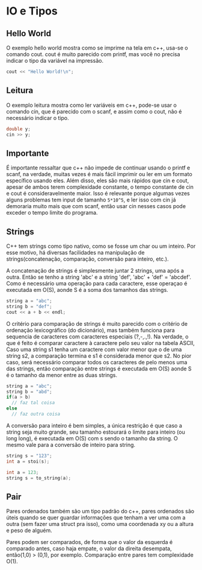 IO e Tipos
==========


Hello World
-----------


O exemplo hello world mostra como se imprime na tela em c++, usa-se o comando cout. cout é muito parecido com printf, mas você no precisa indicar o tipo da variável na impressão. 
```cpp
cout << "Hello World!\n";
```

Leitura
-------

O exemplo leitura mostra como ler variáveis em c++, pode-se usar o comando cin, que é parecido com o scanf, e assim como o cout, não é necessário indicar o tipo.
```cpp
double y;
cin >> y;
```

Importante
----------

É importante ressaltar que c++ não impede de continuar usando o printf e scanf, na verdade, muitas vezes é mais fácil imprimir ou ler em um formato específico usando eles. Além disso, eles são mais rápidos que cin e cout, apesar de ambos terem complexidade constante, o tempo constante de cin e cout é consideravelmente maior. Isso é relevante porque algumas vezes alguns problemas tem input de tamanho ```5*10^5```, e ler isso com cin  já demoraria muito mais que com scanf, então usar cin nesses casos pode exceder o tempo limite do programa. 



Strings
------

C++ tem strings como tipo nativo,  como se fosse um char ou um inteiro. Por esse motivo, há diversas facilidades na manipulação de strings(concatenação, comparação, conversão para inteiro, etc.). 

A concatenação de strings é simplesmente juntar 2 strings, uma após a outra. Então se tenho a string 'abc' e a string 'def',
'abc' + 'def' = 'abcdef'. Como é necessário uma operação para cada caractere, esse operaçao é executada em O(S), aonde S é a soma dos tamanhos das strings.
```cpp
string a = "abc";
string b = "def";
cout << a + b << endl;
```


O critério para comparação de strings é muito parecido com o critério de ordenação lexicográfico (do dicionário), mas também funciona para sequencia de caracteres com caracteres especiais (?,-,.,!). Na verdade, o que é feito é comparar caractere à caractere pelo seu valor na tabela ASCII, Caso uma string s1 tenha um caractere com valor menor que o de uma string s2, a comparação termina e s1 é considerada menor que s2. No pior caso, será necessário comparar todos os caracteres de pelo menos uma das strings, então comparação entre strings é executada em O(S) aonde S é o tamanho da menor entre as duas strings.

```cpp
string a = "abc";
string b = "abd";
if(a > b)
  // faz tal coisa
else
  // faz outra coisa
```

A conversão para inteiro é bem simples, a única restrição é que caso a string seja muito grande, seu tamanho estourará o limite para inteiro (ou long long), é executada em O(S) com s sendo o tamanho da string. O mesmo vale para a conversão de inteiro para string.


```cpp
string s = "123";
int a = stoi(s);
```
```cpp
int a = 123;
string s = to_string(a);
```
Pair
----

Pares ordenados também são um tipo padrão do c++, pares ordenados são úteis quando se quer guardar informações que tenham a ver uma com a outra (sem fazer uma struct pra isso), como uma coordenada xy ou a altura e peso de alguém. 

Pares podem ser comparados, de forma que o valor da esquerda é comparado antes, caso haja empate, o valor da direita desempata, então(1,0) > (0,1), por exemplo. Comparação entre pares tem complexidade O(1). 
